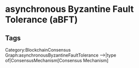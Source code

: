 # asynchronous Byzantine Fault Tolerance (aBFT) 

## Tags

Category:BlockchainConsensus
Graph:asynchronousByzantineFaultTolerance -->|type of|ConsensusMechanism[Consensus Mechanism]
